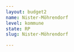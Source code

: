 ```yaml
---
layout: budget2
name: Nister-Möhrendorf
level: kommune
state: RP
slug: Nister-Möhrendorf

---
```



